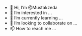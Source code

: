 - 👋 Hi, I’m @Mustakzeda
- 👀 I’m interested in ...
- 🌱 I’m currently learning ...
- 💞️ I’m looking to collaborate on ...
- 📫 How to reach me ...

<!---
Mustakzeda/Mustakzeda is a ✨ special ✨ repository because its `README.md` (this file) appears on your GitHub profile.
You can click the Preview link to take a look at your changes.
--->
